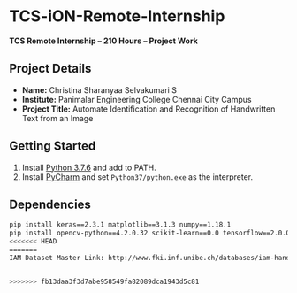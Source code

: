 # **TCS-iON-Remote-Internship**  
**TCS Remote Internship – 210 Hours – Project Work**  

## **Project Details**  
- **Name:** Christina Sharanyaa Selvakumari S  
- **Institute:** Panimalar Engineering College Chennai City Campus  
- **Project Title:** Automate Identification and Recognition of Handwritten Text from an Image  

## **Getting Started**  
1. Install [Python 3.7.6](https://www.python.org/downloads/release/python-376/) and add to PATH.  
2. Install [PyCharm](https://www.jetbrains.com/pycharm/download/) and set `Python37/python.exe` as the interpreter.  

## **Dependencies**  
```bash
pip install keras==2.3.1 matplotlib==3.1.3 numpy==1.18.1  
pip install opencv-python==4.2.0.32 scikit-learn==0.0 tensorflow==2.0.0  
<<<<<<< HEAD
=======
IAM Dataset Master Link: http://www.fki.inf.unibe.ch/databases/iam-handwriting-database


>>>>>>> fb13daa3f3d7abe958549fa82089dca1943d5c81
